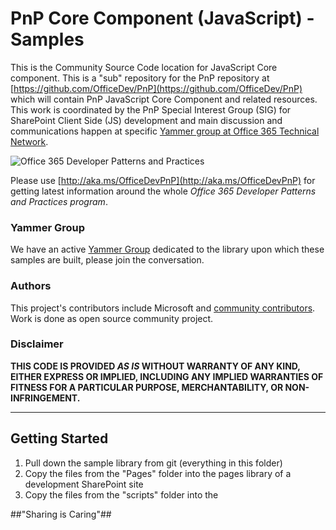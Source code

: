 # PnP Core Component (JavaScript) - Samples #
This is the Community Source Code location for JavaScript Core component. This is a "sub" repository for the PnP repository at [https://github.com/OfficeDev/PnP](https://github.com/OfficeDev/PnP) which will contain PnP JavaScript Core Component and related resources. This work is coordinated by the PnP Special Interest Group (SIG) for SharePoint Client Side (JS) development and main discussion and communications happen at specific [Yammer group at Office 365 Technical Network](http://aka.ms/officedevpnpsigjavascriptyammer).

![Office 365 Developer Patterns and Practices](https://camo.githubusercontent.com/a732087ed949b0f2f84f5f02b8c79f1a9dd96f65/687474703a2f2f692e696d6775722e636f6d2f6c3031686876452e706e67)

Please use [http://aka.ms/OfficeDevPnP](http://aka.ms/OfficeDevPnP) for getting latest information around the whole *Office 365 Developer Patterns and Practices program*.


### Yammer Group ###
We have an active [Yammer Group](http://aka.ms/OfficeDevPnPSIGJavaScriptYammer) dedicated to the library upon which these samples are built, please join the conversation.

### Authors ###
This project's contributors include Microsoft and [community contributors](AUTHORS). Work is done as open source community project. 


### Disclaimer ###
**THIS CODE IS PROVIDED *AS IS* WITHOUT WARRANTY OF ANY KIND, EITHER EXPRESS OR IMPLIED, INCLUDING ANY IMPLIED WARRANTIES OF FITNESS FOR A PARTICULAR PURPOSE, MERCHANTABILITY, OR NON-INFRINGEMENT.**

----------

## Getting Started ##

1. Pull down the sample library from git (everything in this folder)
2. Copy the files from the "Pages" folder into the pages library of a development SharePoint site
3. Copy the files from the "scripts" folder into the 


##"Sharing is Caring"##
